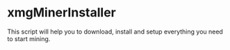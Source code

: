 # xmgMinerInstaller
This script will help you to download, install and setup everything you need to start mining. 
